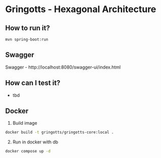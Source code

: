 # Gringotts - Hexagonal Architecture 



## How to run it?

```
mvn spring-boot:run
```

## Swagger

Swagger - http://localhost:8080/swagger-ui/index.html

## How can I test it?
- tbd

## Docker

1. Build image
```bash
docker build -t gringotts/gringotts-core:local .
```

2. Run in docker with db
````bash
docker compose up -d
````
